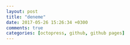 ```yaml
---
layout: post
title: "deneme"
date: 2017-05-26 15:26:34 +0300
comments: true
categories: [octopress, github, github pages]
---
```

